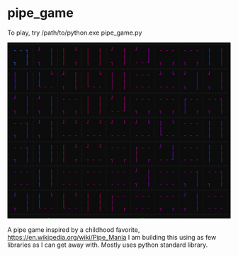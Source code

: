 # pipe_game
To play, try /path/to/python.exe pipe_game.py

![Screenshot](https://github.com/jrbarhydt/pipe_game/blob/master/screenshots/screen.png?raw=true)

A pipe game inspired by a childhood favorite, https://en.wikipedia.org/wiki/Pipe_Mania
I am building this using as few libraries as I can get away with.
Mostly uses python standard library.
